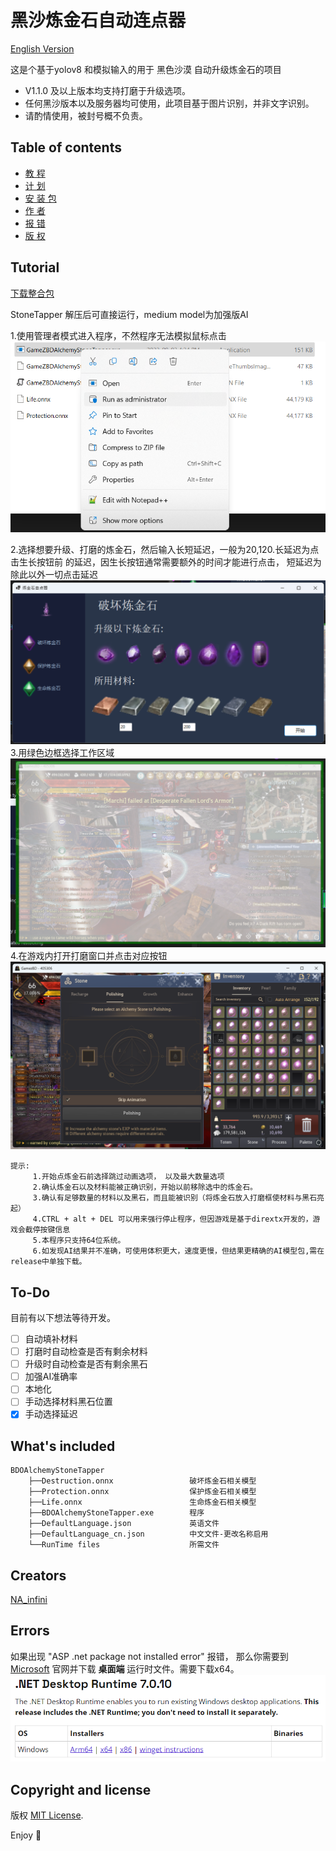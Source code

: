 # 黑沙炼金石自动连点器
 [English Version](/README.md)

这是个基于yolov8 和模拟输入的用于 黑色沙漠 自动升级炼金石的项目

- V1.1.0 及以上版本均支持打磨于升级选项。
- 任何黑沙版本以及服务器均可使用，此项目基于图片识别，并非文字识别。
- 请酌情使用，被封号概不负责。

## Table of contents

- [教 程](#tutorial)
- [计 划](#to-Do)
- [安 装 包](#whats-included)
- [作 者](#creators)
- [报 错](#errors)
- [版 权](#copyright-and-license)

## Tutorial
[下载整合包 ](https://github.com/NAinfini/BDOAlchemyStoneTapper/releases)

StoneTapper 解压后可直接运行，medium model为加强版AI

1.使用管理者模式进入程序，不然程序无法模拟鼠标点击
![1](MarkDownImages/Tutorial1.png)

2.选择想要升级、打磨的炼金石，然后输入长短延迟，一般为20,120.长延迟为点击生长按钮前
的延迟，因生长按钮通常需要额外的时间才能进行点击， 短延迟为除此以外一切点击延迟
![2](MarkDownImages/Tutorial2.png)
3.用绿色边框选择工作区域
![3](MarkDownImages/Tutorial3.png)
4.在游戏内打开打磨窗口并点击对应按钮
![4](MarkDownImages/Tutorial4.png)
```
提示:
     1.开始点炼金石前选择跳过动画选项， 以及最大数量选项
     2.确认炼金石以及材料能被正确识别，开始以前移除选中的炼金石。
     3.确认有足够数量的材料以及黑石，而且能被识别（将炼金石放入打磨框使材料与黑石亮起）
     4.CTRL + alt + DEL 可以用来强行停止程序，但因游戏是基于dirextx开发的，游戏会截停按键信息
     5.本程序只支持64位系统。
     6.如发现AI结果并不准确，可使用体积更大，速度更慢，但结果更精确的AI模型包,需在release中单独下载。
```

## To-Do

目前有以下想法等待开发。

- [ ] 自动填补材料
- [ ] 打磨时自动检查是否有剩余材料
- [ ] 升级时自动检查是否有剩余黑石
- [ ] 加强AI准确率
- [ ] 本地化
- [ ] 手动选择材料黑石位置
- [x] 手动选择延迟
## What's included



```text
BDOAlchemyStoneTapper
    ├──Destruction.onnx                 破坏炼金石相关模型
    ├──Protection.onnx                  保护炼金石相关模型
    ├──Life.onnx                        生命炼金石相关模型
    ├──BDOAlchemyStoneTapper.exe        程序
    ├──DefaultLanguage.json             英语文件
    ├──DefaultLanguage_cn.json          中文文件-更改名称启用
    └──RunTime files                    所需文件
```

## Creators

[NA_infini](https://github.com/NAinfini)


## Errors

如果出现 "ASP .net package not installed error" 报错， 那么你需要到 [Microsoft](https://dotnet.microsoft.com/en-us/download/dotnet/7.0) 
官网并下载 **桌面端** 运行时文件。需要下载x64。
![1](MarkDownImages/error1.png)


## Copyright and license

版权 [MIT License](https://reponame/blob/master/LICENSE).

Enjoy :metal:
